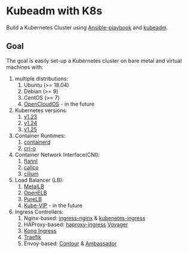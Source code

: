 # Kubeadm with K8s

Build a Kubernetes Cluster using [Ansible-playbook](https://www.ansible.com/) and [kubeadm](https://github.com/kubernetes/kubeadm). 

## Goal 

The goal is easily set-up a Kubernetes cluster on bare metal and virtual machines with:

1. multiple distributions:
    1. Ubuntu (>= 18.04)
    2. Debian (>= 9)
    3. CentOS (>= 7)
    4. [OpenCloudOS](https://www.opencloudos.org/) - in the future 
2. Kubernetes versions: 
    1. [v1.23](https://kubernetes.io/blog/2021/12/07/kubernetes-1-23-release-announcement/)
    2. [v1.24](https://kubernetes.io/blog/2022/05/03/kubernetes-1-24-release-announcement/)
    3. [v1.25](https://kubernetes.io/blog/2022/08/23/kubernetes-v1-25-release/)
3. Container Runtimes:
    1. [containerd](https://containerd.io/)
    2. [cri-o](https://cri-o.io/)
4. Container Network Interface(CNI): 
    1. [flannl](https://github.com/flannel-io/flannel)
    2. [calico](https://www.tigera.io/project-calico/)
    3. [cilium](https://cilium.io/)
5. Load Balancer (LB):
    1. [MetalLB](https://metallb.universe.tf/)
    2. [OpenELB](https://openelb.io/)
    3. [PureLB](https://purelb.gitlab.io/docs/)
    4. [Kube-VIP](https://kube-vip.io/) - in the future
5. Ingress Controllers:
    1. Nginx-based: [ingress-nginx](https://github.com/kubenetes/ingress-nginx) & [kubenetes-ingress](https://github.com/nginxinc/kubernetes-ingress)
    2. HAProxy-based: [haproxy-ingress](https://github.com/jcmoraisjr/haproxy-ingress) [Voyager](https://github.com/appscode/voyager)
    3. [Kong Ingress](https://github.com/Kong/kubernetes-ingress-controller)
    4. [Traefik](https://github.com/containous/traefik)
    5. Envoy-based: [Contour](https://projectcontour.io/) & [Ambassador](https://www.getambassador.io/)
